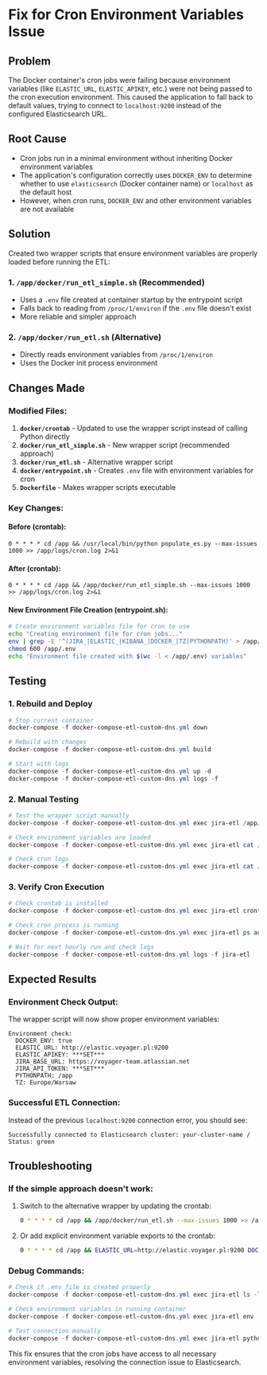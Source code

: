 # Fix for Cron Environment Variables Issue

## Problem
The Docker container's cron jobs were failing because environment variables (like `ELASTIC_URL`, `ELASTIC_APIKEY`, etc.) were not being passed to the cron execution environment. This caused the application to fall back to default values, trying to connect to `localhost:9200` instead of the configured Elasticsearch URL.

## Root Cause
- Cron jobs run in a minimal environment without inheriting Docker environment variables
- The application's configuration correctly uses `DOCKER_ENV` to determine whether to use `elasticsearch` (Docker container name) or `localhost` as the default host
- However, when cron runs, `DOCKER_ENV` and other environment variables are not available

## Solution
Created two wrapper scripts that ensure environment variables are properly loaded before running the ETL:

### 1. `/app/docker/run_etl_simple.sh` (Recommended)
- Uses a `.env` file created at container startup by the entrypoint script
- Falls back to reading from `/proc/1/environ` if the `.env` file doesn't exist
- More reliable and simpler approach

### 2. `/app/docker/run_etl.sh` (Alternative)
- Directly reads environment variables from `/proc/1/environ`
- Uses the Docker init process environment

## Changes Made

### Modified Files:
1. **`docker/crontab`** - Updated to use the wrapper script instead of calling Python directly
2. **`docker/run_etl_simple.sh`** - New wrapper script (recommended approach)
3. **`docker/run_etl.sh`** - Alternative wrapper script
4. **`docker/entrypoint.sh`** - Creates `.env` file with environment variables for cron
5. **`Dockerfile`** - Makes wrapper scripts executable

### Key Changes:

#### Before (crontab):
```
0 * * * * cd /app && /usr/local/bin/python populate_es.py --max-issues 1000 >> /app/logs/cron.log 2>&1
```

#### After (crontab):
```
0 * * * * cd /app && /app/docker/run_etl_simple.sh --max-issues 1000 >> /app/logs/cron.log 2>&1
```

#### New Environment File Creation (entrypoint.sh):
```bash
# Create environment variables file for cron to use
echo "Creating environment file for cron jobs..."
env | grep -E '^(JIRA_|ELASTIC_|KIBANA_|DOCKER_|TZ|PYTHONPATH)' > /app/.env
chmod 600 /app/.env
echo "Environment file created with $(wc -l < /app/.env) variables"
```

## Testing

### 1. Rebuild and Deploy
```powershell
# Stop current container
docker-compose -f docker-compose-etl-custom-dns.yml down

# Rebuild with changes
docker-compose -f docker-compose-etl-custom-dns.yml build

# Start with logs
docker-compose -f docker-compose-etl-custom-dns.yml up -d
docker-compose -f docker-compose-etl-custom-dns.yml logs -f
```

### 2. Manual Testing
```powershell
# Test the wrapper script manually
docker-compose -f docker-compose-etl-custom-dns.yml exec jira-etl /app/docker/run_etl_simple.sh --max-issues 10

# Check environment variables are loaded
docker-compose -f docker-compose-etl-custom-dns.yml exec jira-etl cat /app/.env

# Check cron logs
docker-compose -f docker-compose-etl-custom-dns.yml exec jira-etl cat /app/logs/cron.log
```

### 3. Verify Cron Execution
```powershell
# Check crontab is installed
docker-compose -f docker-compose-etl-custom-dns.yml exec jira-etl crontab -l

# Check cron process is running
docker-compose -f docker-compose-etl-custom-dns.yml exec jira-etl ps aux | grep cron

# Wait for next hourly run and check logs
docker-compose -f docker-compose-etl-custom-dns.yml logs -f jira-etl
```

## Expected Results

### Environment Check Output:
The wrapper script will now show proper environment variables:
```
Environment check:
  DOCKER_ENV: true
  ELASTIC_URL: http://elastic.voyager.pl:9200
  ELASTIC_APIKEY: ***SET***
  JIRA_BASE_URL: https://voyager-team.atlassian.net
  JIRA_API_TOKEN: ***SET***
  PYTHONPATH: /app
  TZ: Europe/Warsaw
```

### Successful ETL Connection:
Instead of the previous `localhost:9200` connection error, you should see:
```
Successfully connected to Elasticsearch cluster: your-cluster-name / Status: green
```

## Troubleshooting

### If the simple approach doesn't work:
1. Switch to the alternative wrapper by updating the crontab:
   ```bash
   0 * * * * cd /app && /app/docker/run_etl.sh --max-issues 1000 >> /app/logs/cron.log 2>&1
   ```

2. Or add explicit environment variable exports to the crontab:
   ```bash
   0 * * * * cd /app && ELASTIC_URL=http://elastic.voyager.pl:9200 DOCKER_ENV=true /usr/local/bin/python populate_es.py --max-issues 1000 >> /app/logs/cron.log 2>&1
   ```

### Debug Commands:
```powershell
# Check if .env file is created properly
docker-compose -f docker-compose-etl-custom-dns.yml exec jira-etl ls -la /app/.env

# Check environment variables in running container
docker-compose -f docker-compose-etl-custom-dns.yml exec jira-etl env | grep -E "ELASTIC|JIRA|DOCKER"

# Test connection manually
docker-compose -f docker-compose-etl-custom-dns.yml exec jira-etl python -c "import config; print('ELASTIC_URL:', config.ELASTIC_URL); print('ES_HOST:', config.ES_HOST)"
```

This fix ensures that the cron jobs have access to all necessary environment variables, resolving the connection issue to Elasticsearch.
